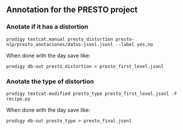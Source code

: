 
## Annotation for the PRESTO project

### Anotate if it has a distortion

```
prodigy textcat.manual presto_distortion presto-nlp/presto_anotaciones/datos-jsonl.jsonl --label yes,no
```

When done with the day save like: 

```
prodigy db-out presto_distortion > presto_first_level.jsonl
```

### Anotate the type of distortion

```
prodigy textcat-modified presto_type presto_first_level.jsonl -F recipe.py
```

When done with the day save like: 

```
prodigy db-out presto_type > presto_final.jsonl
```